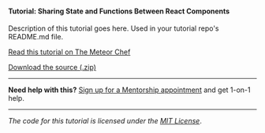 #### Tutorial: Sharing State and Functions Between React Components

Description of this tutorial goes here. Used in your tutorial repo's README.md file.

[Read this tutorial on The Meteor Chef](https://themeteorchef.com/tutorials/sharing-state-and-functions-between-react-components)  

[Download the source (.zip)](https://github.com/themeteorchef/sharing-state-and-functions-between-react-components/archive/master.zip)

---

**Need help with this?** [Sign up for a Mentorship appointment](https://themeteorchef.com/mentorship?readme=sharing-state-and-functions-between-react-components) and get 1-on-1 help.

---

_The code for this tutorial is licensed under the [MIT License](http://opensource.org/licenses/MIT)_.
